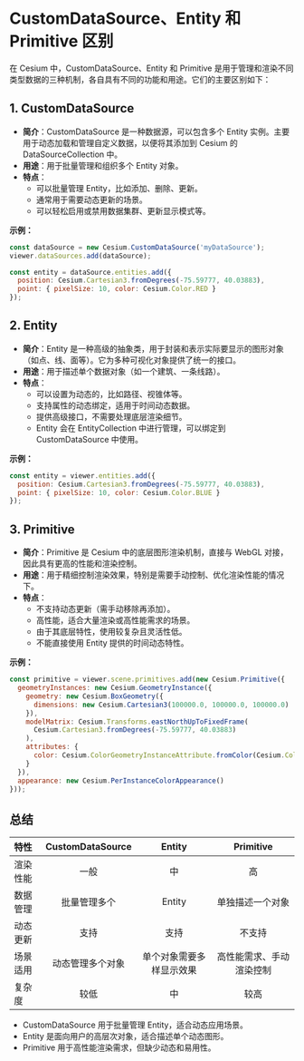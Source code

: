 # CustomDataSource、Entity 和 Primitive 区别

在 Cesium 中，CustomDataSource、Entity 和 Primitive 是用于管理和渲染不同类型数据的三种机制，各自具有不同的功能和用途。它们的主要区别如下：

## 1. CustomDataSource

- **简介**：CustomDataSource 是一种数据源，可以包含多个 Entity 实例。主要用于动态加载和管理自定义数据，以便将其添加到 Cesium 的 DataSourceCollection 中。
- **用途**：用于批量管理和组织多个 Entity 对象。
- **特点**：
    - 可以批量管理 Entity，比如添加、删除、更新。
    - 通常用于需要动态更新的场景。
    - 可以轻松启用或禁用数据集群、更新显示模式等。

**示例：**

```javascript
const dataSource = new Cesium.CustomDataSource('myDataSource');
viewer.dataSources.add(dataSource);

const entity = dataSource.entities.add({
  position: Cesium.Cartesian3.fromDegrees(-75.59777, 40.03883),
  point: { pixelSize: 10, color: Cesium.Color.RED }
});

```

## 2. Entity

- **简介**：Entity 是一种高级的抽象类，用于封装和表示实际要显示的图形对象（如点、线、面等）。它为多种可视化对象提供了统一的接口。
- **用途**：用于描述单个数据对象（如一个建筑、一条线路）。
- **特点**：
   - 可以设置为动态的，比如路径、视锥体等。
   - 支持属性的动态绑定，适用于时间动态数据。
   - 提供高级接口，不需要处理底层渲染细节。
   - Entity 会在 EntityCollection 中进行管理，可以绑定到 CustomDataSource 中使用。

**示例：**

```javascript
const entity = viewer.entities.add({
  position: Cesium.Cartesian3.fromDegrees(-75.59777, 40.03883),
  point: { pixelSize: 10, color: Cesium.Color.BLUE }
});
```

## 3. Primitive

- **简介**：Primitive 是 Cesium 中的底层图形渲染机制，直接与 WebGL 对接，因此具有更高的性能和渲染控制。
- **用途**：用于精细控制渲染效果，特别是需要手动控制、优化渲染性能的情况下。
- **特点**：
  - 不支持动态更新（需手动移除再添加）。
  - 高性能，适合大量渲染或高性能需求的场景。
  - 由于其底层特性，使用较复杂且灵活性低。
  - 不能直接使用 Entity 提供的时间动态特性。

**示例：**

```javascript
const primitive = viewer.scene.primitives.add(new Cesium.Primitive({
  geometryInstances: new Cesium.GeometryInstance({
    geometry: new Cesium.BoxGeometry({
      dimensions: new Cesium.Cartesian3(100000.0, 100000.0, 100000.0)
    }),
    modelMatrix: Cesium.Transforms.eastNorthUpToFixedFrame(
      Cesium.Cartesian3.fromDegrees(-75.59777, 40.03883)
    ),
    attributes: {
      color: Cesium.ColorGeometryInstanceAttribute.fromColor(Cesium.Color.RED)
    }
  }),
  appearance: new Cesium.PerInstanceColorAppearance()
}));

```

## 总结

|特性|CustomDataSource|Entity|Primitive|
|:------|:------:|:-------:|:------:|
|渲染性能|一般|中|高|
|数据管理|批量管理多个|Entity|单独描述一个对象|直接对底层对象操作|
|动态更新|支持|支持|不支持|
|场景适用|动态管理多个对象|单个对象需要多样显示效果|高性能需求、手动渲染控制|
|复杂度|较低|中|较高|

- CustomDataSource 用于批量管理 Entity，适合动态应用场景。
- Entity 是面向用户的高层次对象，适合描述单个动态图形。
- Primitive 用于高性能渲染需求，但缺少动态和易用性。